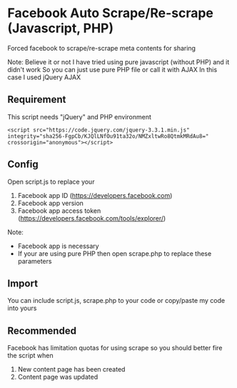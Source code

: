 # Facebook Auto Scrape/Re-scrape (Javascript, PHP)
Forced facebook to scrape/re-scrape meta contents for sharing

Note:
Believe it or not I have tried using pure javascript (without PHP) and it didn't work
So you can just use pure PHP file or call it with AJAX
In this case I used jQuery AJAX

## Requirement
This script needs "jQuery" and PHP environment
```
<script src="https://code.jquery.com/jquery-3.3.1.min.js" 
integrity="sha256-FgpCb/KJQlLNfOu91ta32o/NMZxltwRo8QtmkMRdAu8=" 
crossorigin="anonymous"></script>
```

## Config
Open script.js to replace your 
1. Facebook app ID (https://developers.facebook.com)
2. Facebook app version
3. Facebook app access token (https://developers.facebook.com/tools/explorer/)

Note:
- Facebook app is necessary
- If your are using pure PHP then open scrape.php to replace these parameters

## Import
You can include script.js, scrape.php to your code or copy/paste my code into yours

## Recommended
Facebook has limitation quotas for using scrape so you should better fire the script when
1. New content page has been created
2. Content page was updated
